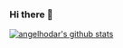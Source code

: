 ### Hi there 👋

[![angelhodar's github stats](https://github-readme-stats.vercel.app/api?username=angelhodar)](https://github.com/anuraghazra/github-readme-stats)

